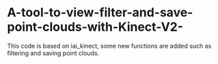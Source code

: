 # A-tool-to-view-filter-and-save-point-clouds-with-Kinect-V2-
This code is based on iai_kinect, some new functions are added such as filtering and saving point clouds.
